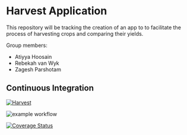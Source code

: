 # Harvest Application

This repository will be tracking the creation of an app to to facilitate the process of harvesting crops and comparing their yields. 

Group members:

* Atiyya Hoosain
* Rebekah van Wyk
* Zagesh Parshotam

## Continuous Integration

[![Harvest](https://circleci.com/gh/Rebekahvw/Escapees-Harvest-App/tree/main.svg?style=shield)](https://app.circleci.com/pipelines/github/Rebekahvw/Escapees-Harvest-App)

![example workflow](https://github.com/Rebekahvw/Escapees-Harvest-App/actions/workflows/androidci.yml/badge.svg)

[![Coverage Status](https://coveralls.io/repos/github/Rebekahvw/Escapees-Harvest-App/badge.svg?branch=main)](https://coveralls.io/github/Rebekahvw/Escapees-Harvest-App?branch=main)
